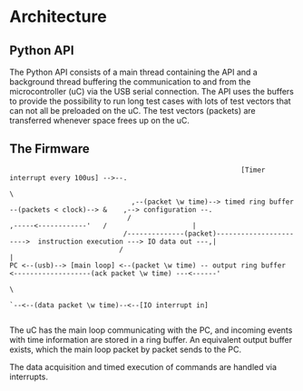 # Architecture

## Python API

The Python API consists of a main thread containing the API and a background thread buffering the communication to and from the microcontroller (uC) via the USB serial connection. The API uses the buffers to provide the possibility to run long test cases with lots of test vectors that can not all be preloaded on the uC. The test vectors (packets) are transferred whenever space frees up on the uC.


## The Firmware
```
                                                         [Timer interrupt every 100us] -->--. 
                                                                                             \
                              ,--(packet \w time)--> timed ring buffer --(packets < clock)--> &    ,--> configuration --.
                             /                                             ,-----<------------'   /                     |
                            /--------------(packet)----------------------->  instruction execution ---> IO data out ---,| 
                           /                                                                                            |
PC <--(usb)--> [main loop] <--(packet \w time) -- output ring buffer <-------------------(ack packet \w time) ---<------'
                                                                       \
                                                                        `--<--(data packet \w time)--<--[IO interrupt in]
                          
```
The uC has the main loop communicating with the PC, and incoming events with time information are stored in a ring buffer. An equivalent output buffer exists, which the main loop packet by packet sends to the PC.

The data acquisition and timed execution of commands are handled via interrupts. 

